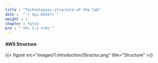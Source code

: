 ```yaml
---
title : "Technologies structure of the lab"
date :  "`r Sys.Date()`" 
weight : 1 
chapter : false
pre : " <b> 1.2 </b> "
---
```

#### AWS Structure
{{< figure src="images/1.introduction/Structur.png" title="Structure" >}}